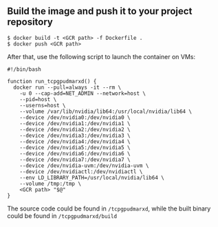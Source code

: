 ## Build the image and push it to your project repository

```
$ docker build -t <GCR path> -f Dockerfile .
$ docker push <GCR path>
```

After that, use the following script to launch the container on VMs:

```
#!/bin/bash

function run_tcpgpudmarxd() {
  docker run --pull=always -it --rm \
    -u 0 --cap-add=NET_ADMIN --network=host \
    --pid=host \
    --userns=host \
    --volume /var/lib/nvidia/lib64:/usr/local/nvidia/lib64 \
    --device /dev/nvidia0:/dev/nvidia0 \
    --device /dev/nvidia1:/dev/nvidia1 \
    --device /dev/nvidia2:/dev/nvidia2 \
    --device /dev/nvidia3:/dev/nvidia3 \
    --device /dev/nvidia4:/dev/nvidia4 \
    --device /dev/nvidia5:/dev/nvidia5 \
    --device /dev/nvidia6:/dev/nvidia6 \
    --device /dev/nvidia7:/dev/nvidia7 \
    --device /dev/nvidia-uvm:/dev/nvidia-uvm \
    --device /dev/nvidiactl:/dev/nvidiactl \
    --env LD_LIBRARY_PATH=/usr/local/nvidia/lib64 \
    --volume /tmp:/tmp \
  	<GCR path> "$@"
}
```

The source code could be found in `/tcpgpudmarxd`, while the built binary could be found in `/tcpgpudmarxd/build`

